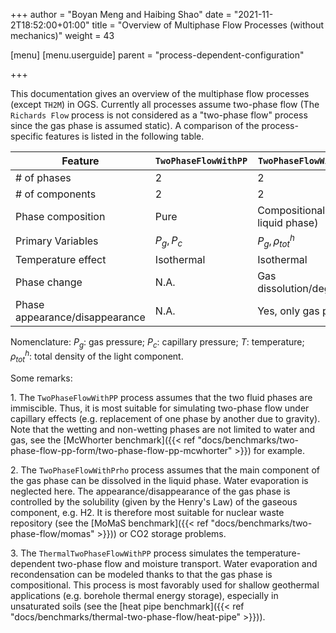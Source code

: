 +++
author = "Boyan Meng and Haibing Shao"
date = "2021-11-2T18:52:00+01:00"
title = "Overview of Multiphase Flow Processes (without mechanics)"
weight = 43

[menu]
  [menu.userguide]
    parent = "process-dependent-configuration"

+++


This documentation gives an overview of the multiphase flow processes (except `TH2M`) in OGS. Currently all processes assume two-phase flow (The `Richards Flow` process is not considered as a "two-phase flow" process since the gas phase is assumed static). A comparison of the process-specific features is listed in the following table.

| Feature | `TwoPhaseFlowWithPP` | `TwoPhaseFlowWithPrho` | `ThermalTwoPhaseFlowWithPP` |
|---|---|---|---|
| \# of phases | 2 | 2 | 2 |
| \# of components | 2 | 2 | 2 |
| Phase composition | Pure | Compositional (only liquid phase) | Compositional (only gas phase) |
| Primary Variables | $P_g, P_c$ | $P_g, \rho^h_{tot}$ | $P_g, P_c, T$ |
| Temperature effect | Isothermal  | Isothermal | Non-isothermal |
| Phase change | N.A. | Gas dissolution/degassing | Evaporation/condensation |
| Phase appearance/disappearance | N.A. | Yes, only gas phase | Yes, only liquid phase |

Nomenclature: $P_g$: gas pressure; $P_c$: capillary pressure; $T$: temperature; $\rho^h_{tot}$: total density of the light component.

Some remarks:

1\. The `TwoPhaseFlowWithPP` process assumes that the two fluid phases are immiscible. Thus, it is most suitable for simulating two-phase flow under capillary effects (e.g. replacement of one phase by another due to gravity). Note that the wetting and non-wetting phases are not limited to water and gas, see the [McWhorter benchmark]({{< ref "docs/benchmarks/two-phase-flow-pp-form/two-phase-flow-pp-mcwhorter" >}}) for example.

2\. The `TwoPhaseFlowWithPrho` process assumes that the main component of the gas phase can be dissolved in the liquid phase. Water evaporation is neglected here. The appearance/disappearance of the gas phase is controlled by the solubility (given by the Henry's Law) of the gaseous component, e.g. H2. It is therefore most suitable for nuclear waste repository (see the [MoMaS benchmark]({{< ref "docs/benchmarks/two-phase-flow/momas" >}})) or CO2 storage problems.

3\. The `ThermalTwoPhaseFlowWithPP` process simulates the temperature-dependent two-phase flow and moisture transport. Water evaporation and recondensation can be modeled thanks to that the gas phase is compositional. This process is most favorably used for shallow geothermal applications (e.g. borehole thermal energy storage), especially in unsaturated soils (see the [heat pipe benchmark]({{< ref "docs/benchmarks/thermal-two-phase-flow/heat-pipe" >}})).
